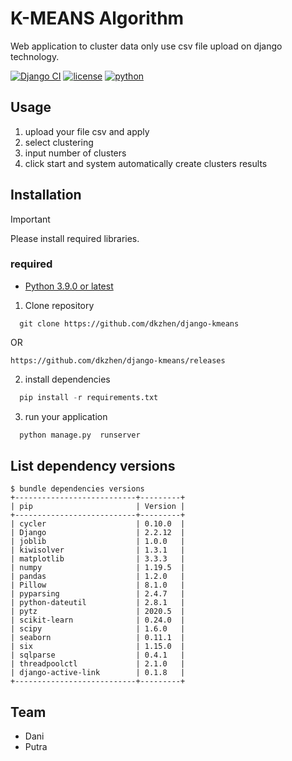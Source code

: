 # K-MEANS Algorithm

Web application to cluster data only use csv file upload on django technology.

[![Django CI](https://github.com/dkzhen/django-kmeans/actions/workflows/django.yml/badge.svg)](https://github.com/dkzhen/django-kmeans/actions/workflows/django.yml) [![license](https://img.shields.io/github/license/dkzhen/django-kmeans.svg)]() [![python](https://img.shields.io/badge/Python-3.9-3776AB.svg?style=flat&logo=python&logoColor=white)](https://www.python.org)

## Usage

1. upload your file csv and apply
2. select clustering
3. input number of clusters
4. click start and system automatically create clusters results

## Installation

> [!IMPORTANT]
> Please install required libraries.

### required

- [Python 3.9.0 or latest](https://www.python.org/downloads/)

1. Clone repository

```console
  git clone https://github.com/dkzhen/django-kmeans
```

OR

```console
https://github.com/dkzhen/django-kmeans/releases
```

2. install dependencies

```python
  pip install -r requirements.txt
```

3. run your application

```python
  python manage.py  runserver
```

## List dependency versions

```console
$ bundle dependencies versions
+---------------------------+---------+
| pip                       | Version |
+---------------------------+---------+
| cycler                    | 0.10.0  |
| Django                    | 2.2.12  |
| joblib                    | 1.0.0   |
| kiwisolver                | 1.3.1   |
| matplotlib                | 3.3.3   |
| numpy                     | 1.19.5  |
| pandas                    | 1.2.0   |
| Pillow                    | 8.1.0   |
| pyparsing                 | 2.4.7   |
| python-dateutil           | 2.8.1   |
| pytz                      | 2020.5  |
| scikit-learn              | 0.24.0  |
| scipy                     | 1.6.0   |
| seaborn                   | 0.11.1  |
| six                       | 1.15.0  |
| sqlparse                  | 0.4.1   |
| threadpoolctl             | 2.1.0   |
| django-active-link        | 0.1.8   |
+---------------------------+---------+
```

## Team

- Dani
- Putra
